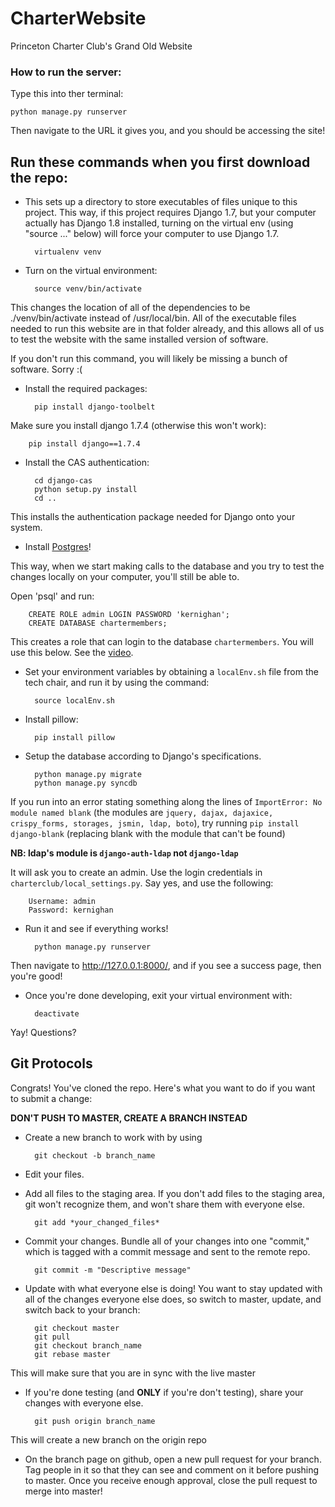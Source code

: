 CharterWebsite
==============

Princeton Charter Club's Grand Old Website

### How to run the server:

Type this into ther terminal:

    python manage.py runserver

Then navigate to the URL it gives you, and you should be accessing the site!


Run these commands when you first download the repo:
---

- This sets up a directory to store executables of files unique to this project. This way, if this project requires Django 1.7, but your computer actually has Django 1.8 installed, turning on the virtual env (using "source ..." below) will force your computer to use Django 1.7.

        virtualenv venv

- Turn on the virtual environment:

        source venv/bin/activate

This changes the location of all of the dependencies to be ./venv/bin/activate instead of /usr/local/bin. All of the executable files needed to run this website are in that folder already, and this allows all of us to test the website with the same installed version of software.

If you don't run this command, you will likely be missing a bunch of software. Sorry :(

- Install the required packages:

        pip install django-toolbelt

Make sure you install django 1.7.4 (otherwise this won't work):

        pip install django==1.7.4

- Install the CAS authentication:

        cd django-cas
        python setup.py install
        cd ..

This installs the authentication package needed for Django onto your system.

- Install [Postgres](http://postgresapp.com/)!

This way, when we start making calls to the database and you try to test the changes locally on your computer, you'll still be able to.

Open 'psql' and run:

        CREATE ROLE admin LOGIN PASSWORD 'kernighan';
        CREATE DATABASE chartermembers;

This creates a role that can login to the database `chartermembers`. You will
use this below. See the [video](https://docs.google.com/a/princeton.edu/file/d/0B6HetodYPhDwX3NtTlVQc19YQ2s/edit).

- Set your environment variables by obtaining a `localEnv.sh` file from the tech chair, and run it by using the command:

		source localEnv.sh

- Install pillow:

        pip install pillow

- Setup the database according to Django's specifications.

        python manage.py migrate
        python manage.py syncdb

If you run into an error stating something along the lines of `ImportError: No module named blank` (the modules are `jquery, dajax, dajaxice, crispy_forms, storages, jsmin, ldap, boto`), try running `pip install django-blank` (replacing blank with the module that can't be found) 

**NB: ldap's module is `django-auth-ldap` not `django-ldap`**

It will ask you to create an admin. Use the login credentials in
`charterclub/local_settings.py`. Say yes, and use the following:

        Username: admin
        Password: kernighan

- Run it and see if everything works!

        python manage.py runserver

Then navigate to http://127.0.0.1:8000/, and if you see a success page, then you're good!

- Once you're done developing, exit your virtual environment with:

        deactivate

Yay! Questions?

Git Protocols
---

Congrats! You've cloned the repo. Here's what you want to do if you want to submit a change:

**DON'T PUSH TO MASTER, CREATE A BRANCH INSTEAD**

- Create a new branch to work with by using 

        git checkout -b branch_name

- Edit your files.
- Add all files to the staging area. If you don't add files to the staging area, git won't recognize them, and won't share them with everyone else.

        git add *your_changed_files*

- Commit your changes. Bundle all of your changes into one "commit," which is tagged with a commit message and sent to the remote repo.

        git commit -m "Descriptive message"

- Update with what everyone else is doing! You want to stay updated with all of the changes everyone else does, so switch to master, update, and switch back to your branch:

        git checkout master
        git pull
        git checkout branch_name
        git rebase master
        
This will make sure that you are in sync with the live master

- If you're done testing (and **ONLY** if you're don't testing), share your changes with everyone else.

        git push origin branch_name

This will create a new branch on the origin repo

- On the branch page on github, open a new pull request for your branch. Tag people in it so that they can see and comment on it before pushing to master. Once you receive enough approval, close the pull request to merge into master!

